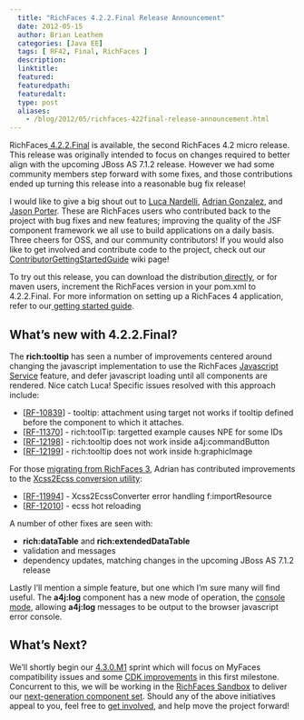 ```yaml
---
  title: "RichFaces 4.2.2.Final Release Announcement"
  date: 2012-05-15
  author: Brian Leathem
  categories: [Java EE]
  tags: [ RF42, Final, RichFaces ]
  description:
  linktitle:
  featured:
  featuredpath:
  featuredalt:
  type: post
  aliases:
    - /blog/2012/05/richfaces-422final-release-announcement.html
---
```


RichFaces<a href="https://issues.jboss.org/secure/ReleaseNote.jspa?projectId=12310341&amp;version=12319519"> 4.2.2.Final</a> is available, the second RichFaces 4.2 micro release. This release was originally intended to focus on changes required to better align with the upcoming JBoss AS 7.1.2 release. However we had some community members step forward with some fixes, and those contributions ended up turning this release into a reasonable bug fix release!

I would like to give a big shout out to <a href="https://community.jboss.org/people/tritibo">Luca Nardelli</a>, <a href="https://community.jboss.org/people/gonzalad">Adrian Gonzalez</a>, and <a href="https://community.jboss.org/people/lightguard">Jason Porter</a>. These are RichFaces users who contributed back to the project with bug fixes and new features; improving the quality of the JSF component framework we all use to build applications on a daily basis. Three cheers for OSS, and our community contributors! If you would also like to get involved and contribute code to the project, check out our <a href="https://community.jboss.org/wiki/ContributorGettingStartedGuide">ContributorGettingStartedGuide</a> wiki page!

To try out this release, you can download the distribution<a href="http://www.jboss.org/richfaces/download/stable"> directly</a>, or for maven users, increment the RichFaces version in your pom.xml to 4.2.2.Final. For more information on setting up a RichFaces 4 application, refer to our<a href="http://community.jboss.org/wiki/GettingstartedwithRichFaces4x"> getting started guide</a>.

## What’s new with 4.2.2.Final?

The __rich:tooltip__ has seen a number of improvements centered around changing the javascript implementation to use the RichFaces <a href="http://alexsmirnov.wordpress.com/2011/03/24/richfaces-javascript-service/">Javascript Service</a> feature, and defer javascript loading until all components are rendered. Nice catch Luca! Specific issues resolved with this approach include:

* [<a href="https://issues.jboss.org/browse/RF-10839">RF-10839</a>] - tooltip: attachment using target not works if tooltip defined before the component to which it attaches.
* [<a href="https://issues.jboss.org/browse/RF-11370">RF-11370</a>] - rich:toolTip: targetted example causes NPE for some IDs
* [<a href="https://issues.jboss.org/browse/RF-12198">RF-12198</a>] - rich:tooltip does not work inside a4j:commandButton
* [<a href="https://issues.jboss.org/browse/RF-12199">RF-12199</a>] - rich:tooltip does not work inside h:graphicImage

For those <a href="https://community.jboss.org/wiki/RichFacesMigrationGuide33x-4xMigration">migrating from RichFaces 3</a>, Adrian has contributed improvements to the <a href="http://docs.jboss.org/richfaces/latest_4_X/javadoc/richfaces-core-impl/org/richfaces/resource/Xcss2EcssConverter.html">Xcss2Ecss conversion utility</a>:

* [<a href="https://issues.jboss.org/browse/RF-11994">RF-11994</a>] - Xcss2EcssConverter error handling f:importResource
* [<a href="https://issues.jboss.org/browse/RF-12010">RF-12010</a>] - ecss hot reloading

A number of other fixes are seen with:

* __rich:dataTable__ and __rich:extendedDataTable__
* validation and messages
* dependency updates, matching changes in the upcoming JBoss AS 7.1.2 release

Lastly I’ll mention a simple feature, but one which I’m sure many will find useful. The __a4j:log__ component has a new mode of operation, the <a href="https://issues.jboss.org/browse/RF-11294">console mode</a>, allowing __a4j:log__ messages to be output to the browser javascript error console.

## What’s Next?

We’ll shortly begin our <a href="https://issues.jboss.org/browse/RF/fixforversion/12318553">4.3.0.M1</a> sprint which will focus on MyFaces compatibility issues and some <a href="https://community.jboss.org/wiki/CDKWish-List">CDK improvements</a> in this first milestone. Concurrent to this, we will be working in the <a href="https://github.com/richfaces/sandbox">RichFaces Sandbox</a> to deliver our <a href="http://blog.bleathem.ca/2012/05/richfaces-bootstrap.html">next-generation component set</a>. Should any of the above initiatives appeal to you, feel free to <a href="https://community.jboss.org/wiki/RichFacesWikiHomePage#contribute">get involved</a>, and help move the project forward!
